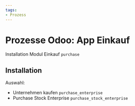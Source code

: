 ```yaml
---
tags:
- Prozess
---
```

# Prozesse Odoo: App Einkauf
Installation Modul Einkauf `purchase`

## Installation

Auswahl:
* Unternehmen kaufen `purchase_enterprise`
* Purchase Stock Enterprise   `purchase_stock_enterprise`